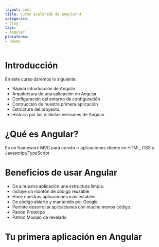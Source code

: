 ```yaml
---
layout: post
title: Curso acelerado de angular 4
categories:
- blog
tags:
- Angular
plataforma:
- Udemy
---
```


# Introducción

En este curso daremos lo siguiente:
- Rápida introducción de Angular
- Arquitectura de una aplicación en Angular
- Configuración del entorno de configuración
- Contrucción de nuestra primera aplicación
- Estrúctura del proyecto.
- Historia por las distintas versiones de Angular

# ¿Qué es Angular?

Es un framework MVC para construir aplicaciones cliente en HTML, CSS y Javascript/TypeScript

# Beneficios de usar Angular

- Da a nuestra aplicación una estructura limpia.
- Incluye un montón de código reusable
- Hace nuestras aplicaciones más estables
- De código abierto y mantenido por Google
- Permite desarrollar aplicaciones con mucho menos código.
- Patron Prototipo
- Patron Modulo de revelado


# Tu primera aplicación en Angular

